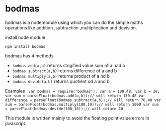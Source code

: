 # bodmas
bodmas is a nodemodule using which you can do the simple maths operations like addition ,subtraction ,multiplication and devision.

install node module 
 
 `npm install bodmas` 
 
bodmas has 4 methods 
* `bodmas.add(a,b)` returns strigified value sum of a nad b
* `bodmas.subtract(a,b)` returns difference of a and b
* `bodmas.multiply(a,b)` returns product of a nd b
* `bodmas.devide(a,b)` returns quotient od a and b

Examples
` var bodmas = require('bodmas');
  var a = 100.48;
  var b = 30;
  var sum = parseFloat(bodmas.add(a,b));// will return 130.48
  var difference = parseFloat(bodmas.subtract(a,b));// will return 70.48
  var sum = parseFloat(bodmas.multiply(100,10));// will return 1000
  var sum = parseFloat(bodmas.devide(100,10));// will return 10`
  
  This module is written mainly to avoid the floating point value errors in javascript.
